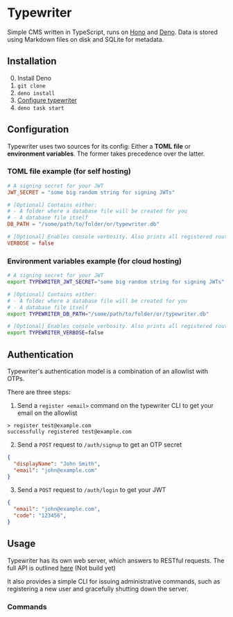 # Typewriter

Simple CMS written in TypeScript, runs on [Hono](https://hono.dev/) and [Deno](https://deno.com/). Data is stored using Markdown files on disk and SQLite for metadata.

## Installation

0. Install Deno
1. `git clone`
2. `deno install`
3. [Configure typewriter](#configuration)
4. `deno task start`

## Configuration

Typewriter uses two sources for its config: Either a **TOML file** or **environment variables**. The former takes precedence over the latter.

### TOML file example (for self hosting)

```toml
# A signing secret for your JWT
JWT_SECRET = "some big random string for signing JWTs"

# [Optional] Contains either:
# - A folder where a database file will be created for you
# - A database file itself
DB_PATH = "/some/path/to/folder/or/typewriter.db"

# [Optional] Enables console verbosity. Also prints all registered routes
VERBOSE = false
```

### Environment variables example (for cloud hosting)

```bash
# A signing secret for your JWT
export TYPEWRITER_JWT_SECRET="some big random string for signing JWTs"

# [Optional] Contains either:
# - A folder where a database file will be created for you
# - A database file itself
export TYPEWRITER_DB_PATH="/some/path/to/folder/or/typewriter.db"

# [Optional] Enables console verbosity. Also prints all registered routes
export TYPEWRITER_VERBOSE=false
```

## Authentication

Typewriter's authentication model is a combination of an allowlist with OTPs.

There are three steps:

1. Send a `register <email>` command on the typewriter CLI to get your email on the allowlist

```
> register test@example.com
successfully registered test@example.com
```

2. Send a `POST` request to `/auth/signup` to get an OTP secret

```json
{
  "displayName": "John Smith",
  "email": "john@example.com"
}
```

3. Send a `POST` request to `/auth/login` to get your JWT

```json
{
  "email": "john@example.com",
  "code": "123456",
}
```

## Usage

Typewriter has its own web server, which answers to RESTful requests. The full API is outlined [here](https://carlinhos.dev.br/typewriter/swagger) (Not build yet)

It also provides a simple CLI for issuing administrative commands, such as registering a new user and gracefully shutting down the server.

### Commands
